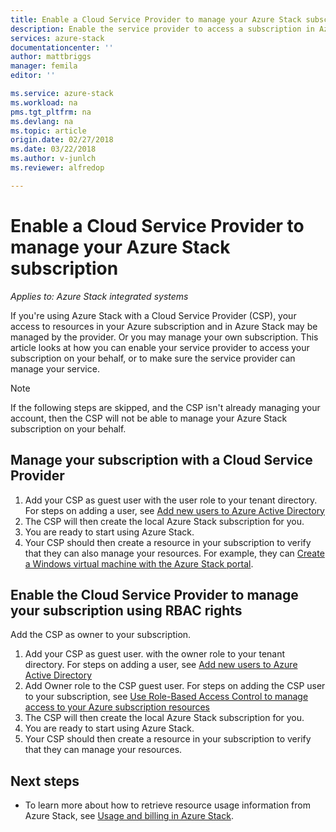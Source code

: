 ```yaml
---
title: Enable a Cloud Service Provider to manage your Azure Stack subscription | Microsoft Docs
description: Enable the service provider to access a subscription in Azure Stack.
services: azure-stack
documentationcenter: ''
author: mattbriggs
manager: femila
editor: ''

ms.service: azure-stack
ms.workload: na
pms.tgt_pltfrm: na
ms.devlang: na
ms.topic: article
origin.date: 02/27/2018
ms.date: 03/22/2018
ms.author: v-junlch
ms.reviewer: alfredop

---
```


# Enable a Cloud Service Provider to manage your Azure Stack subscription

*Applies to: Azure Stack integrated systems*

If you're using Azure Stack with a Cloud Service Provider (CSP), your access to resources in your Azure subscription and in Azure Stack may be managed by the provider. Or you may manage your own subscription. This article looks at how you can enable your service provider to access your subscription on your behalf, or to make sure the service provider can manage your service.

> [!Note]  
>  If the following steps are skipped, and the CSP isn't already managing your account, then the CSP will not be able to manage your Azure Stack subscription on your behalf.

## Manage your subscription with a Cloud Service Provider

1. Add your CSP as guest user with the user role to your tenant directory.  For steps on adding a user, see [Add new users to Azure Active Directory](/active-directory/add-users-azure-active-directory)
2. The CSP will then create the local Azure Stack subscription for you.
3. You are ready to start using Azure Stack.
3. Your CSP should then create a resource in your subscription to verify that they can also manage your resources. For example, they can [Create a Windows virtual machine with the Azure Stack portal](azure-stack-quick-windows-portal.md).

## Enable the Cloud Service Provider to manage your subscription using RBAC rights

Add the CSP as owner to your subscription. 

1. Add your CSP as guest user. with the owner role to your tenant directory.  For steps on adding a user, see [Add new users to Azure Active Directory](/active-directory/add-users-azure-active-directory)
2. Add Owner role to the CSP guest user. For steps on adding the CSP user to your subscription, see [Use Role-Based Access Control to manage access to your Azure subscription resources](/active-directory/role-based-access-control-configure)
3. The CSP will then create the local Azure Stack subscription for you.
4. You are ready to start using Azure Stack.
5. Your CSP should then create a resource in your subscription to verify that they can manage your resources. 

## Next steps

  - To learn more about how to retrieve resource usage information from Azure Stack, see [Usage and billing in Azure Stack](../azure-stack-billing-and-chargeback.md).

<!-- Update_Description: wording update -->